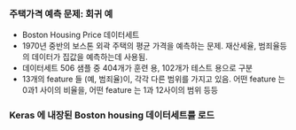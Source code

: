 ### 주택가격 예측 문제: 회귀 예
- Boston Housing Price 데이터세트
- 1970년 중반의 보스톤 외곽 주택의 평균 가격을 예측하는 문제.  재산세율, 범죄율등의 데이터가 집값을 예측하는데 사용됨.
- 데이터세트 506 샘플 중 404개가 훈련 용, 102개가 테스트 용으로 구분
- 13개의 feature 들 (예, 범죄율)이, 각각 다른 범위를 가지고 있음. 어떤 feature 는 0과1 사이의 비율을, 어떤 feature 는 1과 12사이의 범위 등등

### Keras 에 내장된 Boston housing 데이터세트를 로드